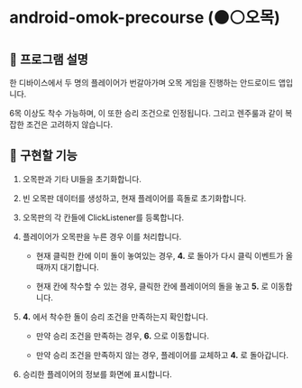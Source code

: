 # android-omok-precourse (⚫⚪오목)

## 📄 프로그램 설명

한 디바이스에서 두 명의 플레이어가 번갈아가며 오목 게임을 진행하는 안드로이드 앱입니다.

6목 이상도 착수 가능하며, 이 또한 승리 조건으로 인정됩니다. 그리고 렌주룰과 같이 복잡한 조건은 고려하지 않습니다.

## 🎯 구현할 기능

1. 오목판과 기타 UI들을 초기화합니다.

2. 빈 오목판 데이터를 생성하고, 현재 플레이어를 흑돌로 초기화합니다.

3. 오목판의 각 칸들에 ClickListener를 등록합니다.

4. 플레이어가 오목판을 누른 경우 이를 처리합니다.

    - 현재 클릭한 칸에 이미 돌이 놓여있는 경우, **4.** 로 돌아가 다시 클릭 이벤트가 올 때까지 대기합니다.

    - 현재 칸에 착수할 수 있는 경우, 클릭한 칸에 플레이어의 돌을 놓고 **5.** 로 이동합니다.

5. **4.** 에서 착수한 돌이 승리 조건을 만족하는지 확인합니다.

    - 만약 승리 조건을 만족하는 경우, **6.** 으로 이동합니다.

    - 만약 승리 조건을 만족하지 않는 경우, 플레이어를 교체하고 **4.** 로 돌아갑니다.

6. 승리한 플레이어의 정보를 화면에 표시합니다.